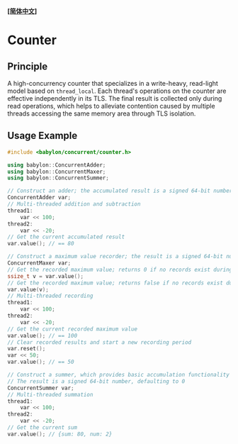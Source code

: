 **[[简体中文]](counter.zh-cn.md)**

# Counter

## Principle

A high-concurrency counter that specializes in a write-heavy, read-light model based on `thread_local`. Each thread's operations on the counter are effective independently in its TLS. The final result is collected only during read operations, which helps to alleviate contention caused by multiple threads accessing the same memory area through TLS isolation.

## Usage Example

```c++
#include <babylon/concurrent/counter.h>

using babylon::ConcurrentAdder;
using babylon::ConcurrentMaxer;
using babylon::ConcurrentSummer;

// Construct an adder; the accumulated result is a signed 64-bit number, initialized to 0
ConcurrentAdder var;
// Multi-threaded addition and subtraction
thread1:
    var << 100;
thread2:
    var << -20;
// Get the current accumulated result
var.value(); // == 80

// Construct a maximum value recorder; the result is a signed 64-bit number
ConcurrentMaxer var;
// Get the recorded maximum value; returns 0 if no records exist during the period
ssize_t v = var.value();
// Get the recorded maximum value; returns false if no records exist during the period
var.value(v);
// Multi-threaded recording
thread1:
    var << 100;
thread2:
    var << -20;
// Get the current recorded maximum value
var.value(); // == 100
// Clear recorded results and start a new recording period
var.reset();
var << 50;
var.value(); // == 50

// Construct a summer, which provides basic accumulation functionality and can also be used to calculate averages
// The result is a signed 64-bit number, defaulting to 0
ConcurrentSummer var;
// Multi-threaded summation
thread1:
    var << 100;
thread2:
    var << -20;
// Get the current sum
var.value(); // {sum: 80, num: 2}
```
